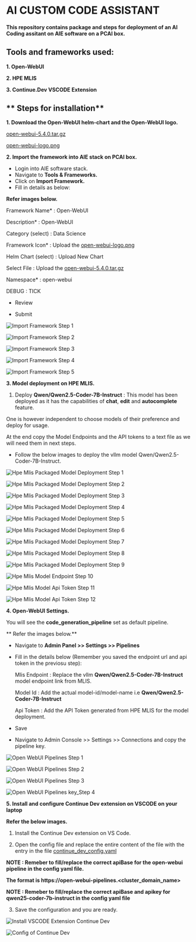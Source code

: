 # **AI CUSTOM CODE ASSISTANT**

#### This repository contains package and steps for deployment of an AI Coding assitant on AIE software on a PCAI box.

## **Tools and frameworks used:**

**1. Open-WebUI**

**2. HPE MLIS**

**3. Continue.Dev VSCODE Extension**

## ** Steps for installation**

**1. Download the Open-WebUI helm-chart and the Open-WebUI logo.**

[open-webui-5.4.0.tar.gz](https://github.com/ai-solution-eng/ai-solution-demos/blob/main/ai-custom-code-assistant/open-webui-5.4.0.tar.gz)

[open-webui-logo.png](https://github.com/ai-solution-eng/ai-solution-demos/blob/main/ai-custom-code-assistant/open-webui-logo.png)

**2. Import the framework into AIE stack on PCAI box.**

- Login into AIE software stack.
- Navigate to **Tools & Frameworks.**
- Click on **Import Framework.**
- Fill in details as below:
  
**Refer images below.**
  
  Framework Name*      : Open-WebUI
  
  Description*         : Open-WebUI
  
  Category (select)    : Data Science
  
  Framework Icon*      : Upload the [open-webui-logo.png](https://github.com/ai-solution-eng/ai-solution-demos/blob/main/ai-custom-code-assistant/open-webui-logo.png)
  
  Helm Chart (select)  : Upload New Chart
  
  Select File          : Upload the [open-webui-5.4.0.tar.gz](https://github.com/ai-solution-eng/ai-solution-demos/blob/main/ai-custom-code-assistant/open-webui-5.4.0.tar.gz)
  
  Namespace*           : open-webui
  
  DEBUG                : TICK
  
- Review
  
- Submit

![Import Framework Step 1](https://github.com/ai-solution-eng/ai-solution-demos/blob/main/ai-custom-code-assistant/images/import_framework_step_1.PNG)

![Import Framework Step 2](https://github.com/ai-solution-eng/ai-solution-demos/blob/main/ai-custom-code-assistant/images/import_framework_step_2.PNG)

![Import Framework Step 3](https://github.com/ai-solution-eng/ai-solution-demos/blob/main/ai-custom-code-assistant/images/import_framework_step_3.PNG)

![Import Framework Step 4](https://github.com/ai-solution-eng/ai-solution-demos/blob/main/ai-custom-code-assistant/images/import_framework_step_4.PNG)

![Import Framework Step 5](https://github.com/ai-solution-eng/ai-solution-demos/blob/main/ai-custom-code-assistant/images/import_framework_step_5.PNG)

**3. Model deployment on HPE MLIS.**

1. Deploy **Qwen/Qwen2.5-Coder-7B-Instruct** :  This model has been deployed as it has the capabilities of **chat**, **edit** and **autocomplete** feature.

One is however independent to choose models of their preference and deploy for usage.

At the end copy the Model Endpoints and the API tokens to a text file as we will need them in next steps.

- Follow the below images to deploy the vllm model Qwen/Qwen2.5-Coder-7B-Instruct.

![Hpe Mlis Packaged Model Deployment Step 1](https://github.com/ai-solution-eng/ai-solution-demos/blob/main/ai-custom-code-assistant/images/hpe_mlis_packaged_model_deployment_step_1.PNG)

![Hpe Mlis Packaged Model Deployment Step 2](https://github.com/ai-solution-eng/ai-solution-demos/blob/main/ai-custom-code-assistant/images/hpe_mlis_packaged_model_deployment_step_2.PNG)

![Hpe Mlis Packaged Model Deployment Step 3](https://github.com/ai-solution-eng/ai-solution-demos/blob/main/ai-custom-code-assistant/images/hpe_mlis_packaged_model_deployment_step_3.PNG)

![Hpe Mlis Packaged Model Deployment Step 4](https://github.com/ai-solution-eng/ai-solution-demos/blob/main/ai-custom-code-assistant/images/hpe_mlis_packaged_model_deployment_step_4.PNG)

![Hpe Mlis Packaged Model Deployment Step 5](https://github.com/ai-solution-eng/ai-solution-demos/blob/main/ai-custom-code-assistant/images/hpe_mlis_packaged_model_deployment_step_5.PNG)

![Hpe Mlis Packaged Model Deployment Step 6](https://github.com/ai-solution-eng/ai-solution-demos/blob/main/ai-custom-code-assistant/images/hpe_mlis_packaged_model_deployment_step_6.PNG)

![Hpe Mlis Packaged Model Deployment Step 7](https://github.com/ai-solution-eng/ai-solution-demos/blob/main/ai-custom-code-assistant/images/hpe_mlis_packaged_model_deployment_step_7.PNG)

![Hpe Mlis Packaged Model Deployment Step 8](https://github.com/ai-solution-eng/ai-solution-demos/blob/main/ai-custom-code-assistant/images/hpe_mlis_packaged_model_deployment_step_8.PNG)

![Hpe Mlis Packaged Model Deployment Step 9](https://github.com/ai-solution-eng/ai-solution-demos/blob/main/ai-custom-code-assistant/images/hpe_mlis_packaged_model_deployment_step_9.PNG)

![Hpe Mlis Model Endpoint Step 10](https://github.com/ai-solution-eng/ai-solution-demos/blob/main/ai-custom-code-assistant/images/hpe_mlis_model_endpoint_step_10.PNG)

![Hpe Mlis Model Api Token Step 11](https://github.com/ai-solution-eng/ai-solution-demos/blob/main/ai-custom-code-assistant/images/hpe_mlis_api_token_step_11.PNG)

![Hpe Mlis Model Api Token Step 12](https://github.com/ai-solution-eng/ai-solution-demos/blob/main/ai-custom-code-assistant/images/hpe_mlis_api_token_step_12.PNG)

**4. Open-WebUI Settings.**

You will see the **code_generation_pipeline** set as default pipeline.

** Refer the images below.**

- Navigate to **Admin Panel >> Settings >> Pipelines**

- Fill in the details below (Remember you saved the endpoint url and api token in the previosu step):

  Mlis Endpoint : Replace the vllm **Qwen/Qwen2.5-Coder-7B-Instruct** model endpoint link from MLIS.
  
  Model Id      : Add the actual model-id/model-name i.e **Qwen/Qwen2.5-Coder-7B-Instruct**

  Api Token     : Add the API Token generated from HPE MLIS for the model deployment.

- Save

- Navigate to Admin Console >> Settings >> Connections and copy the pipeline key.

![Open WebUI Pipelines Step 1](https://github.com/ai-solution-eng/ai-solution-demos/blob/main/ai-custom-code-assistant/images/open_webui_pipelines_step_1.PNG)

![Open WebUI Pipelines Step 2](https://github.com/ai-solution-eng/ai-solution-demos/blob/main/ai-custom-code-assistant/images/open_webui_pipelines_step_2.PNG)

![Open WebUI Pipelines Step 3](https://github.com/ai-solution-eng/ai-solution-demos/blob/main/ai-custom-code-assistant/images/open_webui_pipelines_step_3.PNG)

![Open WebUI Pipelines key_Step 4](https://github.com/ai-solution-eng/ai-solution-demos/blob/main/ai-custom-code-assistant/images/open_webui_pipelines_key.PNG)

**5. Install and configure Continue Dev extension on VSCODE on your laptop**

**Refer the below images.**

1. Install the Continue Dev extension on VS Code.

2. Open the config file and replace the entire content of the file with the entry in the file [continue_dev_config.yaml](https://github.com/ai-solution-eng/ai-solution-demos/blob/main/ai-custom-code-assistant/continue_dev_config.yaml)

**NOTE : Remeber to fill/replace the correct apiBase for the open-webui pipeline in the config yaml file.**

**The format is https://open-webui-pipelines.<cluster_domain_name>**

**NOTE : Remeber to fill/replace the correct apiBase and apikey for qwen25-coder-7b-instruct in the config yaml file**

3. Save the configuration and you are ready.

![Install VSCODE Extension Continue Dev](https://github.com/ai-solution-eng/ai-solution-demos/blob/main/ai-custom-code-assistant/images/install_vscode_extension_continue_dev.PNG)

![Config of Continue Dev](https://github.com/ai-solution-eng/ai-solution-demos/blob/main/ai-custom-code-assistant/images/config_vscode_extension_continue_dev.PNG)

  






